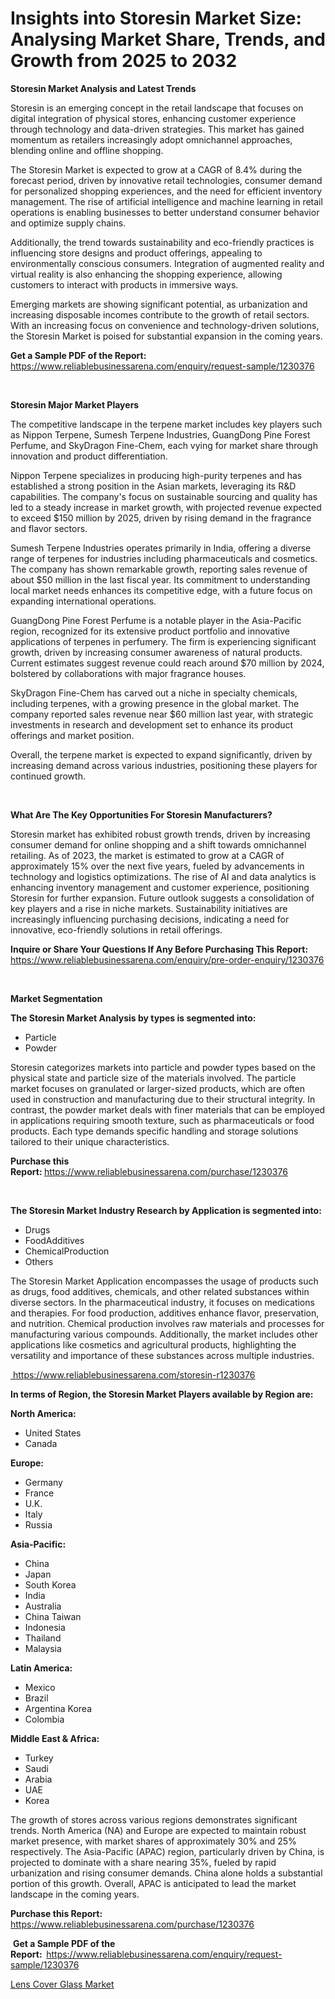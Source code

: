 <p><h1>Insights into Storesin Market Size: Analysing Market Share, Trends, and Growth from 2025 to 2032</h1></p><p><strong>Storesin Market Analysis and Latest Trends</strong></p>
<p><p>Storesin is an emerging concept in the retail landscape that focuses on digital integration of physical stores, enhancing customer experience through technology and data-driven strategies. This market has gained momentum as retailers increasingly adopt omnichannel approaches, blending online and offline shopping.</p><p>The Storesin Market is expected to grow at a CAGR of 8.4% during the forecast period, driven by innovative retail technologies, consumer demand for personalized shopping experiences, and the need for efficient inventory management. The rise of artificial intelligence and machine learning in retail operations is enabling businesses to better understand consumer behavior and optimize supply chains.</p><p>Additionally, the trend towards sustainability and eco-friendly practices is influencing store designs and product offerings, appealing to environmentally conscious consumers. Integration of augmented reality and virtual reality is also enhancing the shopping experience, allowing customers to interact with products in immersive ways.</p><p>Emerging markets are showing significant potential, as urbanization and increasing disposable incomes contribute to the growth of retail sectors. With an increasing focus on convenience and technology-driven solutions, the Storesin Market is poised for substantial expansion in the coming years.</p></p>
<p><strong>Get a Sample PDF of the Report:&nbsp;</strong> <a href="https://www.reliablebusinessarena.com/enquiry/request-sample/1230376?utm_campaign=3138&utm_medium=2&utm_source=Github&utm_content=ia&utm_term=31032025&utm_id=storesin">https://www.reliablebusinessarena.com/enquiry/request-sample/1230376</a></p>
<p>&nbsp;</p>
<p><strong>Storesin Major Market Players</strong></p>
<p><p>The competitive landscape in the terpene market includes key players such as Nippon Terpene, Sumesh Terpene Industries, GuangDong Pine Forest Perfume, and SkyDragon Fine-Chem, each vying for market share through innovation and product differentiation.</p><p>Nippon Terpene specializes in producing high-purity terpenes and has established a strong position in the Asian markets, leveraging its R&D capabilities. The company's focus on sustainable sourcing and quality has led to a steady increase in market growth, with projected revenue expected to exceed $150 million by 2025, driven by rising demand in the fragrance and flavor sectors.</p><p>Sumesh Terpene Industries operates primarily in India, offering a diverse range of terpenes for industries including pharmaceuticals and cosmetics. The company has shown remarkable growth, reporting sales revenue of about $50 million in the last fiscal year. Its commitment to understanding local market needs enhances its competitive edge, with a future focus on expanding international operations.</p><p>GuangDong Pine Forest Perfume is a notable player in the Asia-Pacific region, recognized for its extensive product portfolio and innovative applications of terpenes in perfumery. The firm is experiencing significant growth, driven by increasing consumer awareness of natural products. Current estimates suggest revenue could reach around $70 million by 2024, bolstered by collaborations with major fragrance houses.</p><p>SkyDragon Fine-Chem has carved out a niche in specialty chemicals, including terpenes, with a growing presence in the global market. The company reported sales revenue near $60 million last year, with strategic investments in research and development set to enhance its product offerings and market position.</p><p>Overall, the terpene market is expected to expand significantly, driven by increasing demand across various industries, positioning these players for continued growth.</p></p>
<p>&nbsp;</p>
<p><strong>What Are The Key Opportunities For Storesin Manufacturers?</strong></p>
<p><p>Storesin market has exhibited robust growth trends, driven by increasing consumer demand for online shopping and a shift towards omnichannel retailing. As of 2023, the market is estimated to grow at a CAGR of approximately 15% over the next five years, fueled by advancements in technology and logistics optimizations. The rise of AI and data analytics is enhancing inventory management and customer experience, positioning Storesin for further expansion. Future outlook suggests a consolidation of key players and a rise in niche markets. Sustainability initiatives are increasingly influencing purchasing decisions, indicating a need for innovative, eco-friendly solutions in retail offerings.</p></p>
<p><strong>Inquire or Share Your Questions If Any Before Purchasing This Report:</strong> <a href="https://www.reliablebusinessarena.com/enquiry/pre-order-enquiry/1230376?utm_campaign=3138&utm_medium=2&utm_source=Github&utm_content=ia&utm_term=31032025&utm_id=storesin">https://www.reliablebusinessarena.com/enquiry/pre-order-enquiry/1230376</a></p>
<p>&nbsp;</p>
<p><strong>Market Segmentation</strong></p>
<p><strong>The Storesin Market Analysis by types is segmented into:</strong></p>
<p><ul><li>Particle</li><li>Powder</li></ul></p>
<p><p>Storesin categorizes markets into particle and powder types based on the physical state and particle size of the materials involved. The particle market focuses on granulated or larger-sized products, which are often used in construction and manufacturing due to their structural integrity. In contrast, the powder market deals with finer materials that can be employed in applications requiring smooth texture, such as pharmaceuticals or food products. Each type demands specific handling and storage solutions tailored to their unique characteristics.</p></p>
<p><strong>Purchase this Report:&nbsp;</strong><a href="https://www.reliablebusinessarena.com/purchase/1230376?utm_campaign=3138&utm_medium=2&utm_source=Github&utm_content=ia&utm_term=31032025&utm_id=storesin">https://www.reliablebusinessarena.com/purchase/1230376</a></p>
<p>&nbsp;</p>
<p><strong>The Storesin Market Industry Research by Application is segmented into:</strong></p>
<p><ul><li>Drugs</li><li>FoodAdditives</li><li>ChemicalProduction</li><li>Others</li></ul></p>
<p><p>The Storesin Market Application encompasses the usage of products such as drugs, food additives, chemicals, and other related substances within diverse sectors. In the pharmaceutical industry, it focuses on medications and therapies. For food production, additives enhance flavor, preservation, and nutrition. Chemical production involves raw materials and processes for manufacturing various compounds. Additionally, the market includes other applications like cosmetics and agricultural products, highlighting the versatility and importance of these substances across multiple industries.</p></p>
<p><a href="https://www.reliablebusinessarena.com/storesin-r1230376?utm_campaign=3138&utm_medium=2&utm_source=Github&utm_content=ia&utm_term=31032025&utm_id=storesin">&nbsp;https://www.reliablebusinessarena.com/storesin-r1230376</a></p>
<p><strong>In terms of Region, the Storesin Market Players available by Region are:</strong></p>
<p>
    <p> <strong> North America: </strong>
        <ul>
            <li>United States</li>
            <li>Canada</li>
        </ul>
        </p> 
    <p> <strong> Europe: </strong>
        <ul>
            <li>Germany</li>
            <li>France</li>
            <li>U.K.</li>
            <li>Italy</li>
            <li>Russia</li>
        </ul>
        </p> 
    <p> <strong> Asia-Pacific: </strong>
        <ul>
            <li>China</li>
            <li>Japan</li>
            <li>South Korea</li>
            <li>India</li>
            <li>Australia</li>
            <li>China Taiwan</li>
            <li>Indonesia</li>
            <li>Thailand</li>
            <li>Malaysia</li>
        </ul>
        </p> 
    <p> <strong> Latin America: </strong>
        <ul>
            <li>Mexico</li>
            <li>Brazil</li>
            <li>Argentina Korea</li>
            <li>Colombia</li>
        </ul>
        </p> 
    <p> <strong> Middle East & Africa: </strong>
        <ul>
            <li>Turkey</li>
            <li>Saudi</li>
            <li>Arabia</li>
            <li>UAE</li>
            <li>Korea</li>
        </ul>
    </p>
    </p>
<p><p>The growth of stores across various regions demonstrates significant trends. North America (NA) and Europe are expected to maintain robust market presence, with market shares of approximately 30% and 25% respectively. The Asia-Pacific (APAC) region, particularly driven by China, is projected to dominate with a share nearing 35%, fueled by rapid urbanization and rising consumer demands. China alone holds a substantial portion of this growth. Overall, APAC is anticipated to lead the market landscape in the coming years.</p></p>
<p><strong>Purchase this Report: </strong><a href="https://www.reliablebusinessarena.com/purchase/1230376?utm_campaign=3138&utm_medium=2&utm_source=Github&utm_content=ia&utm_term=31032025&utm_id=storesin">https://www.reliablebusinessarena.com/purchase/1230376</a></p>
<p>&nbsp;<strong>Get a Sample PDF of the Report:&nbsp;&nbsp;</strong><a href="https://www.reliablebusinessarena.com/enquiry/request-sample/1230376?utm_campaign=3138&utm_medium=2&utm_source=Github&utm_content=ia&utm_term=31032025&utm_id=storesin">https://www.reliablebusinessarena.com/enquiry/request-sample/1230376</a></p>
<p><strong></strong></p>
<p><p><a href="https://github.com/momossidram/Market-Research-Report-List-1/blob/main/lens-cover-glass-market.md?utm_campaign=3138&utm_medium=2&utm_source=Github&utm_content=ia&utm_term=31032025&utm_id=storesin">Lens Cover Glass Market</a></p></p>